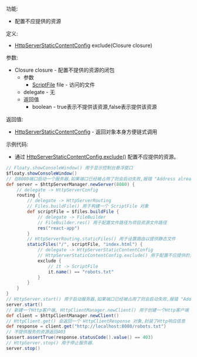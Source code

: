 功能:

+ 配置不应提供的资源

定义:

+ [HttpServerStaticContentConfig](/API/Network/HttpServer/HttpServerStaticContentConfig/README.md)
  exclude(Closure closure)

参数:

+ Closure closure - 配置不提供的资源的闭包
    + 参数
        + [ScriptFile](/API/File/ScriptFile/README.md) file - 访问的文件
    + delegate - 无
    + 返回值
        + boolean - true表示不提供该资源,false表示提供该资源

返回值:

+ [HttpServerStaticContentConfig](/API/Network/HttpServer/HttpServerStaticContentConfig/README.md) -
  返回对象本身方便链式调用

示例代码:

+ 通过
  [HttpServerStaticContentConfig.exclude()](/API/Network/HttpServer/HttpServerStaticContentConfig/README.md?id=exclude)
  配置不应提供的资源。

```groovy
// Floaty.showConsoleWindow() 用于显示控制台悬浮窗口
$floaty.showConsoleWindow()
// 在8080端口启动一个服务器,如果端口已经被占用了则会启动失败,报错 "Address already in use"
def server = $httpServerManager.newServer(8080) {
    // delegate -> HttpServerConfig
    routing {
        // delegate -> HttpServerRouting
        // Files.buildFile() 用于构建一个 ScriptFile 对象
        def scriptFile = $files.buildFile {
            // delegate -> FileBuilder
            // FileBuilder.res() 用于配置文件路径为项目资源文件路径
            res("react-app")
        }
        // HttpServerRouting.staticFiles() 用于设置路由以提供静态文件
        staticFiles("/", scriptFile, "index.html") {
            // delegate -> HttpServerStaticContentConfig
            // HttpServerStaticContentConfig.exclude() 用于配置不应提供的资源
            exclude {
                // it -> ScriptFile
                it.name() == "robots.txt"
            }
        }
    }
}
// HttpServer.start() 用于启动服务器,如果端口已经被占用了则会启动失败,报错 "Address already in use"
server.start()
// 新建一个Http客户端, HttpClientManager.newClient() 用于创建一个Http客户端
def client = $httpClientManager.newClient()
// HttpClient.get() 会返回一个 HttpClientResponse 对象,封装了Http响应信息
def response = client.get("http://localhost:8080/robots.txt")
// 不提供服务的资源返回403
$assert.assertTrue(response.statusCode().value() == 403)
// HttpServer.stop() 用于停止服务器.
server.stop()
```